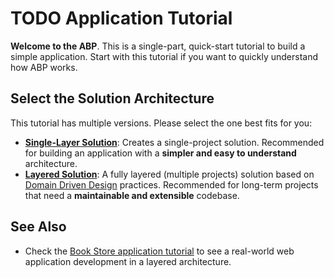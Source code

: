 # TODO Application Tutorial

**Welcome to the ABP**. This is a single-part, quick-start tutorial to build a simple application. Start with this tutorial if you want to quickly understand how ABP works.

## Select the Solution Architecture

This tutorial has multiple versions. Please select the one best fits for you:

* **[Single-Layer Solution](single-Layer)**: Creates a single-project solution. Recommended for building an application with a **simpler and easy to understand** architecture.
* **[Layered Solution](layered)**: A fully layered (multiple projects) solution based on [Domain Driven Design](../../framework/architecture/domain-driven-design) practices. Recommended for long-term projects that need a **maintainable and extensible** codebase.

## See Also

* Check the [Book Store application tutorial](../book-store/part-01.md) to see a real-world web application development in a layered architecture.
